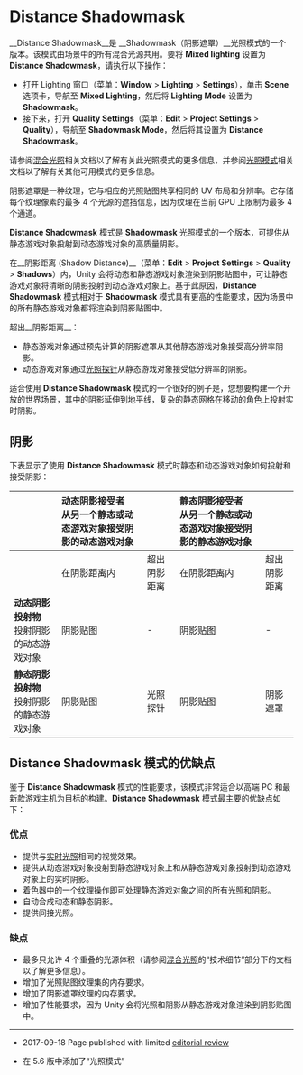 # Distance Shadowmask

__Distance Shadowmask__是 __Shadowmask（阴影遮罩）__光照模式的一个版本。该模式由场景中的所有混合光源共用。要将 __Mixed lighting__ 设置为 __Distance Shadowmask__，请执行以下操作：

* 打开 Lighting 窗口（菜单：__Window__ > __Lighting__ > __Settings__），单击 __Scene__ 选项卡，导航至 __Mixed Lighting__，然后将 __Lighting Mode__ 设置为 __Shadowmask__。
* 接下来，打开 __Quality Settings__（菜单：__Edit__ > __Project Settings__ > __Quality__），导航至 __Shadowmask Mode__，然后将其设置为 __Distance Shadowmask__。

请参阅[混合光照](LightMode-Mixed.html)相关文档以了解有关此光照模式的更多信息，并参阅[光照模式](LightModes.html)相关文档以了解有关其他可用模式的更多信息。

阴影遮罩是一种纹理，它与相应的光照贴图共享相同的 UV 布局和分辨率。它存储每个纹理像素的最多 4 个光源的遮挡信息，因为纹理在当前 GPU 上限制为最多 4 个通道。

__Distance Shadowmask__ 模式是 __Shadowmask__ 光照模式的一个版本，可提供从静态游戏对象投射到动态游戏对象的高质量阴影。

在__阴影距离 (Shadow Distance)__（菜单：__Edit__ > __Project Settings__ > __Quality__ > __Shadows__）内，Unity 会将动态和静态游戏对象渲染到阴影贴图中，可让静态游戏对象将清晰的阴影投射到动态游戏对象上。基于此原因，__Distance Shadowmask__ 模式相对于 __Shadowmask__ 模式具有更高的性能要求，因为场景中的所有静态游戏对象都将渲染到阴影贴图中。


超出__阴影距离__：

* 静态游戏对象通过预先计算的阴影遮罩从其他静态游戏对象接受高分辨率阴影。
* 动态游戏对象通过[光照探针](LightProbes.html)从静态游戏对象接受低分辨率的阴影。

适合使用 __Distance Shadowmask__ 模式的一个很好的例子是，您想要构建一个开放的世界场景，其中的阴影延伸到地平线，复杂的静态网格在移动的角色上投射实时阴影。

## 阴影

下表显示了使用 __Distance Shadowmask__ 模式时静态和动态游戏对象如何投射和接受阴影：

| | __动态阴影接受者__<br/>从另一个静态或动态游戏对象接受阴影的动态游戏对象 |  | __静态阴影接受者__<br/>从另一个静态或动态游戏对象接受阴影的静态游戏对象||
|:---|:---|:---|:---|:---| 
| | 在阴影距离内 | 超出阴影距离 | 在阴影距离内 | 超出阴影距离 |
| __动态阴影投射物__<br/>投射阴影的动态游戏对象| 阴影贴图 | - | 阴影贴图 | - |
| __静态阴影投射物__<br/>投射阴影的静态游戏对象| 阴影贴图 | 光照探针 | 阴影贴图 | 阴影遮罩 |



## Distance Shadowmask 模式的优缺点

鉴于 __Distance Shadowmask__ 模式的性能要求，该模式非常适合以高端 PC 和最新款游戏主机为目标的构建。__Distance Shadowmask__ 模式最主要的优缺点如下：

### 优点

* 提供与[实时光照](LightMode-Realtime.html)相同的视觉效果。
* 提供从动态游戏对象投射到静态游戏对象上和从静态游戏对象投射到动态游戏对象上的实时阴影。
* 着色器中的一个纹理操作即可处理静态游戏对象之间的所有光照和阴影。
* 自动合成动态和静态阴影。
* 提供间接光照。

### 缺点

* 最多只允许 4 个重叠的光源体积（请参阅[混合光照](LightMode-Mixed.html)的“技术细节”部分下的文档以了解更多信息）。
* 增加了光照贴图纹理集的内存要求。
* 增加了阴影遮罩纹理的内存要求。
* 增加了性能要求，因为 Unity 会将光照和阴影从静态游戏对象渲染到阴影贴图中。

---

* <span class="page-edit"> 2017-09-18 Page published with limited [editorial review](DocumentationEditorialReview.html)
</span>

* <span class="page-history">在 5.6 版中添加了“光照模式”</span>
